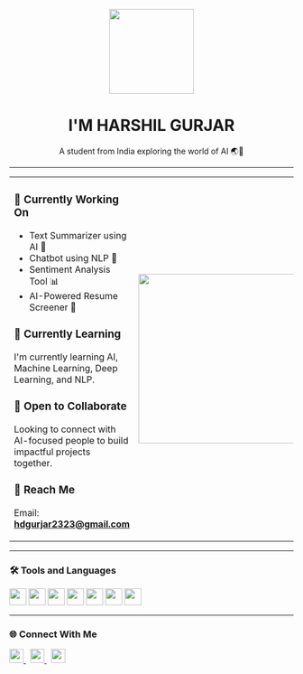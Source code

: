 <p align="center">
  <img src="https://www.adoreinfotech.com/assets/img/chatbot-marketing.gif" width="150" />
</p>

<h1 align="center">I'M HARSHIL GURJAR</h1>
<p align="center">A student from India exploring the world of AI 🌏🤖</p>

---

<table>
<tr>
<td>

### 🤖 Currently Working On
- Text Summarizer using AI 📝  
- Chatbot using NLP 💬  
- Sentiment Analysis Tool 📊  
- AI-Powered Resume Screener 📄  

### 📘 Currently Learning  
I'm currently learning AI, Machine Learning, Deep Learning, and NLP.

### 🤝 Open to Collaborate  
Looking to connect with AI-focused people to build impactful projects together.

### 📩 Reach Me  
Email: **hdgurjar2323@gmail.com**

</td>
<td>
  <img src="https://compote.slate.com/images/5123743f-a73d-4a62-84ab-b17ab3fe0845.gif" width="300" />
</td>
</tr>
</table>

---

### 🛠️ Tools and Languages  
<p align="left">
  <img src="https://cdn.jsdelivr.net/gh/devicons/devicon/icons/c/c-original.svg" width="30" />
  <img src="https://cdn.jsdelivr.net/gh/devicons/devicon/icons/cplusplus/cplusplus-original.svg" width="30" />
  <img src="https://cdn.jsdelivr.net/gh/devicons/devicon/icons/java/java-original.svg" width="30" />
  <img src="https://cdn.jsdelivr.net/gh/devicons/devicon/icons/python/python-original.svg" width="30" />
  <img src="https://cdn.jsdelivr.net/gh/devicons/devicon/icons/mysql/mysql-original.svg" width="30" />
  <img src="https://cdn.jsdelivr.net/gh/devicons/devicon/icons/tensorflow/tensorflow-original.svg" width="30" />
  <img src="https://cdn.jsdelivr.net/gh/devicons/devicon/icons/pytorch/pytorch-original.svg" width="30" />
</p>

---

### 🌐 Connect With Me  
<p align="left">
  <a href="mailto:hdgurjar2323@gmail.com">
    <img src="https://cdn-icons-png.flaticon.com/512/732/732200.png" width="25" />
  </a>
  &nbsp;
  <a href="https://www.linkedin.com" target="_blank">
    <img src="https://cdn-icons-png.flaticon.com/512/145/145807.png" width="25" />
  </a>
  &nbsp;
  <a href="https://twitter.com" target="_blank">
    <img src="https://cdn-icons-png.flaticon.com/512/733/733579.png" width="25" />
  </a>
</p>
